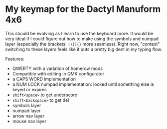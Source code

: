 # My keymap for the Dactyl Manuform 4x6

This should be evolving as I learn to use the keyboard more. It would be
very ideal if I could figure out how to make using the symbols and numpad
layer (especially the brackets: `()[]{}` more seamless). Right now, "context"
switching to these layers feels like it puts a pretty big dent in my typing
flow.

Features:

* QWERTY with a variation of homerow mods
* Compatible with editing in QMK configurator
* a CAPS WORD implementation
* a NUM LOCK numpad implementation: locked until something else is keyed or expires
* `shift<space>` to get underscore
* `shift<backspace>` to get del
* symbols layer
* numpad layer
* arrow nav layer
* mouse nav layer
